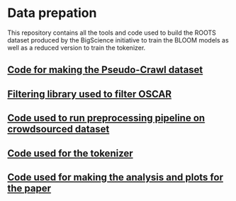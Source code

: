 # Data prepation

This repository contains all the tools and code used to build the ROOTS dataset produced by the BigScience initiative to train the BLOOM models as well as a reduced version to train the tokenizer.

## [Code for making the Pseudo-Crawl dataset](sourcing/cc_pseudo_crawl)

## [Filtering library used to filter OSCAR](preprocessing/training/01b_oscar_cleaning_and_filtering)

## [Code used to run preprocessing pipeline on crowdsourced dataset](preprocessing/training)

## [Code used for the tokenizer](preprocessing/tokenizer)

## [Code used for making the analysis and plots for the paper](analysis)

